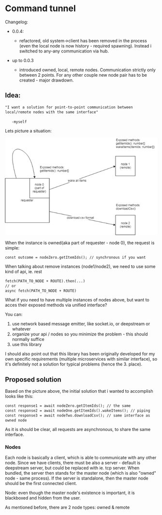 # Command tunnel #

Changelog:

- 0.0.4:
	- refactored, old system->client has been removed in the process (even the local node is now history - required spawning). Instead i switched to any-any communication via hub.
	
- up to 0.0.3
	- introduced owned, local, remote nodes. Communication strictly only between 2 points. For any other couple new node pair has to be created - major drawdown.
	

## Idea: ##
```
"I want a solution for point-to-point communication between local/remote nodes with the same interface"
 
   -myself
```

Lets picture a situation:

![Alt text](materials/command-tunnel.png?raw=true "Title")

When the instance is owned(aka part of requester - node 0), the request is simple:
``` 
const outcome = nodeZero.getItemIds(); // synchronous if you want
```

When talking about remove instances (node1/node2), we need to use some kind of api, ie. rest

```
fetch(PATH_TO_NODE + ROUTE).then(...) 
// or
async fetch(PATH_TO_NODE + ROUTE)
```

What if you need to have multiple instances of nodes above, but want to acces their exposed methods via unified interface?

You can:
1) use network based message emitter, like socket.io, or deepstream or whatever
2) organize your api / nodes so you minimize the problem - this should normally suffice
3) use this library 

I should also point out that this library has been originally developed for my own specific requirements (multiple microservices with similar interface), so it's definitely not a solution for typical problems (hence the 3. place).

## Proposed solution ##

Based on the picture above, the initial solution that i wanted to accomplish looks like this:

```
const response1 = await nodeZero.getItemIds(); // the same
const response2 = await nodeOne.getItemIds().wakeItems(); // piping
const response3 = await nodeTwo.downloadCsv(); // same interface as owned node
```

As it is should be clear, all requests are asynchronous, to share the same interface.

### Nodes ###
Each node is basically a client, which is able to communicate with any other node.
Since we have clients, there must be also a server - default is deepstream server, but could be replaced with ie. tcp server. When bundled, the server then stands for the master node (which is also "owned" node - same process).  If the server is standalone, then the master node should be the first connected client.

Node: even though the master node's existence is important, it is blackboxed and hidden from the user.

As mentioned before, there are 2 node types: owned & remote 



